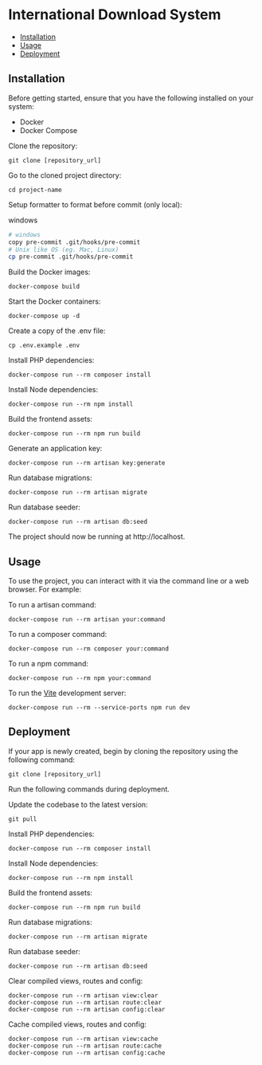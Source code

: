 # International Download System <!-- omit from toc -->

- [Installation](#installation)
- [Usage](#usage)
- [Deployment](#deployment)

## Installation

Before getting started, ensure that you have the following installed on your system:

- Docker
- Docker Compose

Clone the repository:

```
git clone [repository_url]
```

Go to the cloned project directory:

```
cd project-name
```

Setup formatter to format before commit (only local):

windows
```sh
# windows
copy pre-commit .git/hooks/pre-commit
# Unix like OS (eg. Mac, Linux)
cp pre-commit .git/hooks/pre-commit
```

Build the Docker images:

```
docker-compose build
```

Start the Docker containers:

```
docker-compose up -d
```

Create a copy of the .env file:

```
cp .env.example .env
```

Install PHP dependencies:

```
docker-compose run --rm composer install
```

Install Node dependencies:

```
docker-compose run --rm npm install
```

Build the frontend assets:

```
docker-compose run --rm npm run build
```

Generate an application key:

```
docker-compose run --rm artisan key:generate
```

Run database migrations:

```
docker-compose run --rm artisan migrate
```

Run database seeder:

```
docker-compose run --rm artisan db:seed
```

The project should now be running at http://localhost.

## Usage

To use the project, you can interact with it via the command line or a web browser. For example:

To run a artisan command:

```
docker-compose run --rm artisan your:command
```

To run a composer command:

```
docker-compose run --rm composer your:command
```

To run a npm command:

```
docker-compose run --rm npm your:command
```

To run the [Vite](https://laravel.com/docs/10.x/vite) development server:

```
docker-compose run --rm --service-ports npm run dev
```

## Deployment

If your app is newly created, begin by cloning the repository using the following command:
```
git clone [repository_url]
```

Run the following commands during deployment.

Update the codebase to the latest version:
```
git pull
```

Install PHP dependencies:
```
docker-compose run --rm composer install
```

Install Node dependencies:
```
docker-compose run --rm npm install
```

Build the frontend assets:
```
docker-compose run --rm npm run build
```

Run database migrations:
```
docker-compose run --rm artisan migrate
```

Run database seeder:
```
docker-compose run --rm artisan db:seed
```

Clear compiled views, routes and config:
```
docker-compose run --rm artisan view:clear
docker-compose run --rm artisan route:clear
docker-compose run --rm artisan config:clear
```

Cache compiled views, routes and config:
```
docker-compose run --rm artisan view:cache
docker-compose run --rm artisan route:cache
docker-compose run --rm artisan config:cache
```

